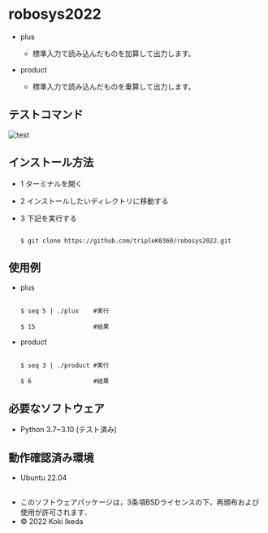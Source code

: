 # robosys2022
* plus
  * 標準入力で読み込んだものを加算して出力します。

* product
  * 標準入力で読み込んだものを乗算して出力します。 


## テストコマンド
![test](https://github.com/tripleK0360/robosys2022/actions/workflows/test.yml/badge.svg)


## インストール方法
* 1 ターミナルを開く

* 2 インストールしたいディレクトリに移動する

* 3 下記を実行する
    ```

    $ git clone https://github.com/tripleK0360/robosys2022.git

    ```


## 使用例
* plus
  ```

  $ seq 5 | ./plus    #実行

  $ 15                #結果

  ```

* product
  ```

  $ seq 3 | ./product #実行

  $ 6                 #結果

  ```


## 必要なソフトウェア
* Python 3.7~3.10 (テスト済み)


## 動作確認済み環境
* Ubuntu 22.04

##
* このソフトウェアパッケージは，3条項BSDライセンスの下，再頒布および使用が許可されます．
* © 2022 Koki Ikeda

